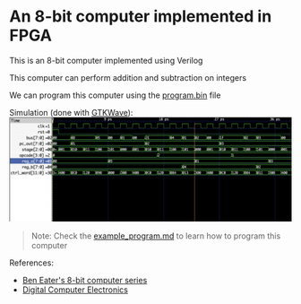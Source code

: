 # An 8-bit computer implemented in FPGA

This is an 8-bit computer implemented using Verilog

This computer can perform addition and subtraction on integers

We can program this computer using the [program.bin](program.bin) file

Simulation (done with [GTKWave](https://gtkwave.sourceforge.net/)):
![waveform](docs/waveform.png)

> Note: Check the [example_program.md](docs/example_program.md) to learn how to program this computer

References: 
- [Ben Eater's 8-bit computer series](https://www.youtube.com/playlist?list=PLowKtXNTBypGqImE405J2565dvjafglHU)
- [Digital Computer Electronics](https://www.amazon.com/Digital-Computer-Electronics-Jerald-Malvino-dp-0074622358/dp/0074622358/ref=dp_ob_title_bk)
